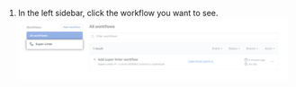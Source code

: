 1. In the left sidebar, click the workflow you want to see. ![Workflow list in left sidebar](/assets/images/help/repository/superlinter-workflow-sidebar.png)